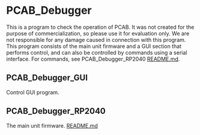 # PCAB_Debugger
This is a program to check the operation of PCAB.
It was not created for the purpose of commercialization, so please use it for evaluation only. We are not responsible for any damage caused in connection with this program.
This program consists of the main unit firmware and a GUI section that performs control, and can also be controlled by commands using a serial interface.
For commands, see PCAB_Debugger_RP2040 [README.md](./PCAB_Debugger_RP2040/README.md).

## PCAB_Debugger_GUI
Control GUI program.

## PCAB_Debugger_RP2040
The main unit firmware.
[README.md](./PCAB_Debugger_RP2040/README.md)
